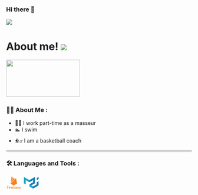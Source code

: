 ### Hi there 👋

<img src="https://media.giphy.com/media/26tn33aiTi1jkl6H6/giphy.gif" width="100"/>
</div>

<h1>
  About me!
<img src="https://media.giphy.com/media/hvRJCLFzcasrR4ia7z/giphy.gif" width="30px"/>
</h1>

<img src="https://media.giphy.com/media/3oriO0OEd9QIDdllqo/giphy.gif" width="200" height="100"/>
</div>

### :man_in_tuxedo: About Me :
- :massage_man: I work part-time as a masseur
- :swimmer: I swim 
- :basketball_man: I am a basketball coach

-----

### :hammer_and_wrench: Languages and Tools :

<div>
<img src="https://github.com/devicons/devicon/blob/master/icons/firebase/firebase-plain-wordmark.svg" title="Firebase" alt="Firebase" width="40" height="40"/>&nbsp;
<img src="https://github.com/devicons/devicon/blob/master/icons/materialui/materialui-original.svg" title="Material UI" alt="Material UI" width="40" height="40"/>&nbsp;

